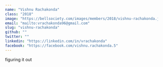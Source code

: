 ```yaml
---
name: "Vishnu Rachakonda"
class: "2018"
image: "https://bellsociety.com/images/members/2018/vishnu-rachakonda.jpg"
email: "mailto:vrachakonda96@gmail.com"
slug: "vishnu-rachakonda"
github: ""
twitter: ""
linkedin: "https://linkedin.com/in/vrachakonda"
facebook: "https://facebook.com/vishnu.rachakonda.5"
---
```

figuring it out